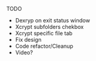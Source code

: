 TODO
* Dexryp on exit status window
* Xcrypt subfolders chekbox
* Xcrypt specific file tab
* Fix design
* Code refactor/Cleanup
* Video?
